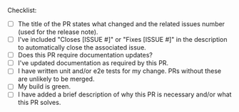 Checklist:
* [ ] The title of the PR states what changed and the related issues number (used for the release note).
* [ ] I've included "Closes [ISSUE #]" or "Fixes [ISSUE #]" in the description to automatically close the associated issue.
* [ ] Does this PR require documentation updates?
* [ ] I've updated documentation as required by this PR.
* [ ] I have written unit and/or e2e tests for my change. PRs without these are unlikely to be merged.
* [ ] My build is green.
* [ ] I have added a brief description of why this PR is necessary and/or what this PR solves.
